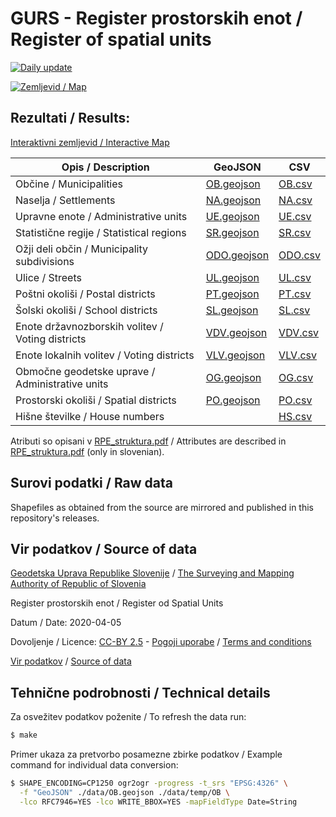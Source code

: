 # GURS - Register prostorskih enot / Register of spatial units

[![Daily update](https://github.com/stefanb/gurs-obcine/workflows/Daily%20update/badge.svg)](https://github.com/stefanb/gurs-obcine/actions)

[![Zemljevid / Map](preview.jpg)](https://umap.openstreetmap.fr/sl/map/obcine-v-sloveniji_440646)

## Rezultati / Results:

[Interaktivni zemljevid / Interactive Map](https://umap.openstreetmap.fr/sl/map/obcine-v-sloveniji_440646)

| Opis / Description                               | GeoJSON                         | CSV                     |
|--------------------------------------------------|---------------------------------|-------------------------|
| Občine / Municipalities                          | [OB.geojson](data/OB.geojson)   | [OB.csv](data/OB.csv)   |
| Naselja / Settlements                            | [NA.geojson](data/NA.geojson)   | [NA.csv](data/NA.csv)   |
| Upravne enote / Administrative units             | [UE.geojson](data/UE.geojson)   | [UE.csv](data/UE.csv)   |
| Statistične regije / Statistical regions         | [SR.geojson](data/SR.geojson)   | [SR.csv](data/SR.csv)   |
| Ožji deli občin / Municipality subdivisions      | [ODO.geojson](data/ODO.geojson) | [ODO.csv](data/ODO.csv) |
| Ulice / Streets                                  | [UL.geojson](data/UL.geojson)   | [UL.csv](data/UL.csv)   |
| Poštni okoliši / Postal districts                | [PT.geojson](data/PT.geojson)   | [PT.csv](data/PT.csv)   |
| Šolski okoliši / School districts                | [SL.geojson](data/SL.geojson)   | [SL.csv](data/SL.csv)   |
| Enote državnozborskih volitev / Voting districts | [VDV.geojson](data/VDV.geojson) | [VDV.csv](data/VDV.csv) |
| Enote lokalnih volitev / Voting districts        | [VLV.geojson](data/VLV.geojson) | [VLV.csv](data/VLV.csv) |
| Območne geodetske uprave / Administrative units  | [OG.geojson](data/OG.geojson)   | [OG.csv](data/OG.csv)   |
| Prostorski okoliši / Spatial districts           | [PO.geojson](data/PO.geojson)   | [PO.csv](data/PO.csv)   |
| Hišne številke / House numbers                   |                                 | [HS.csv](data/HS.csv)   |

<!-- 
https://www.e-prostor.gov.si/fileadmin/struktura/sifrant_rpe_enot.htm 
-->

Atributi so opisani v [RPE_struktura.pdf](https://www.e-prostor.gov.si/fileadmin/struktura/RPE_struktura.pdf) / Attributes are described in [RPE_struktura.pdf](https://www.e-prostor.gov.si/fileadmin/struktura/RPE_struktura.pdf) (only in slovenian).

## Surovi podatki / Raw data

Shapefiles as obtained from the source are mirrored and published in this repository's releases.

## Vir podatkov / Source of data

[Geodetska Uprava Republike Slovenije](https://www.gov.si/drzavni-organi/organi-v-sestavi/geodetska-uprava/) / [The Surveying and Mapping Authority of Republic of Slovenia](https://www.gov.si/en/state-authorities/bodies-within-ministries/surveying-and-mapping-authority/)

Register prostorskih enot / Register od Spatial Units

Datum / Date: 2020-04-05

Dovoljenje / Licence: [CC-BY 2.5](http://creativecommons.org/licenses/by/2.5/si/legalcode) - [Pogoji uporabe](https://www.e-prostor.gov.si/fileadmin/struktura/preberi_me.pdf) / [Terms and conditions](https://www.e-prostor.gov.si/fileadmin/struktura/ANG/General_terms.pdf)

[Vir podatkov](https://egp.gu.gov.si/egp) / [Source of data](https://egp.gu.gov.si/egp/?lang=en)

## Tehnične podrobnosti / Technical details

Za osvežitev podatkov poženite / To refresh the data run:

```bash
$ make
```

Primer ukaza za pretvorbo posamezne zbirke podatkov / Example command for individual data conversion:

```bash
$ SHAPE_ENCODING=CP1250 ogr2ogr -progress -t_srs "EPSG:4326" \
  -f "GeoJSON" ./data/OB.geojson ./data/temp/OB \
  -lco RFC7946=YES -lco WRITE_BBOX=YES -mapFieldType Date=String
```
